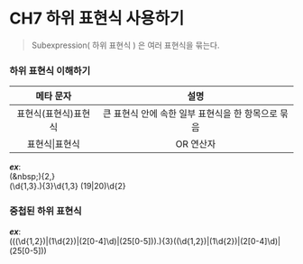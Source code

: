 # CH7 하위 표현식 사용하기

> Subexpression( 하위 표현식 ) 은 여러 표현식을 묶는다.
>


### 하위 표현식 이해하기

| 메타 문자 | 설명 |
| :---: | :---: |
| 표현식(표현식)표현식  | 큰 표현식 안에 속한 일부 표현식을 한 항목으로 묶음 | 
| 표현식\|표현식| OR 연산자 | 

>
***ex***:   
	(\&nbsp;){2,}   
	(\d{1,3}\.){3}\d{1,3}
	(19|20)\d{2}
>

### 중첩된 하위 표현식

>
***ex***:   
	(((\d{1,2})|(1\d{2})|(2[0-4]\d)|(25[0-5]))\.){3}((\d{1,2})|(1\d{2})|(2[0-4]\d)|(25[0-5]))
>





